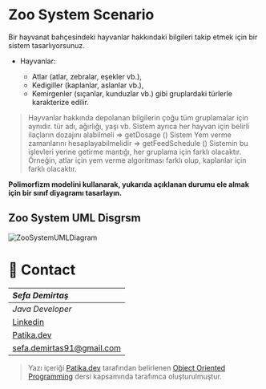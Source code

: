 # Zoo System Scenario

Bir hayvanat bahçesindeki hayvanlar hakkındaki bilgileri takip etmek için bir sistem tasarlıyorsunuz.

- Hayvanlar:

  - Atlar (atlar, zebralar, eşekler vb.),
  - Kedigiller (kaplanlar, aslanlar vb.),
  - Kemirgenler (sıçanlar, kunduzlar vb.) gibi gruplardaki türlerle karakterize edilir.
>Hayvanlar hakkında depolanan bilgilerin çoğu tüm gruplamalar için aynıdır.
>tür adı, ağırlığı, yaşı vb.
>Sistem ayrıca her hayvan için belirli ilaçların dozajını alabilmeli => getDosage ()
>Sistem Yem verme zamanlarını hesaplayabilmelidir => getFeedSchedule ()
>Sistemin bu işlevleri yerine getirme mantığı, her gruplama için farklı olacaktır. Örneğin, atlar için yem verme algoritması farklı olup, kaplanlar için farklı olacaktır.

**Polimorfizm modelini kullanarak, yukarıda açıklanan durumu ele almak için bir sınıf diyagramı tasarlayın.**
## Zoo System UML Disgrsm
  ![ZooSystemUMLDiagram](https://user-images.githubusercontent.com/39422788/225815286-9af037d0-b0de-45d3-8280-0de921125f81.png)

 # :e-mail: Contact
|***Sefa Demirtaş***|
|:-------------|
|*Java Developer*|
|[Linkedin](https://www.linkedin.com/in/sefa-demirta%C5%9F-86b473230/)|
|[Patika.dev](https://app.patika.dev/sefad)|
|sefa.demirtas91@gmail.com|

> Yazı içeriği [Patika.dev](https://www.patika.dev/) tarafından belirlenen [Object Oriented Programming](https://app.patika.dev/courses/oop/odev-zoo) dersi kapsamında tarafımca oluşturulmuştur.
